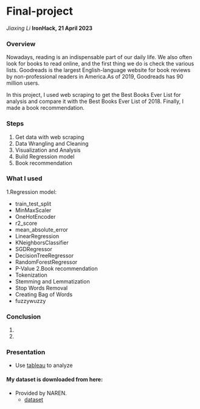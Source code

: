 # Final-project
*Jiaxing Li*
**IronHack, 21 April 2023**

### Overview
Nowadays, reading is an indispensable part of our daily life. We also often look for books to read online, and the first thing we do is check the various lists.
Goodreads is the largest English-language website for book reviews by non-professional readers in America.As of 2019, Goodreads has 90 million users.

In this project, I used web scraping to get the Best Books Ever List for analysis and compare it with the Best Books Ever List of 2018.
Finally, I made a book recommendation. 

### Steps
1. Get data with web scraping
2. Data Wrangling and Cleaning 
3. Visualization and Analysis
4. Build Regression model
5. Book recommendation

### What I used
1.Regression model:
* train_test_split
* MinMaxScaler
* OneHotEncoder
* r2_score
* mean_absolute_error
* LinearRegression
* KNeighborsClassifier
* SGDRegressor
* DecisionTreeRegressor
* RandomForestRegressor
* P-Value
2.Book recommendation
* Tokenization
* Stemming and Lemmatization
* Stop Words Removal
* Creating Bag of Words
* fuzzywuzzy


### Conclusion

1. 
3. 


### Presentation
* Use [tableau]() to analyze 


#### My dataset is downloaded from here:
* Provided by NAREN.
  * [dataset]( https://www.kaggle.com/datasets/meetnaren/goodreads-best-books-of-2018)

	
